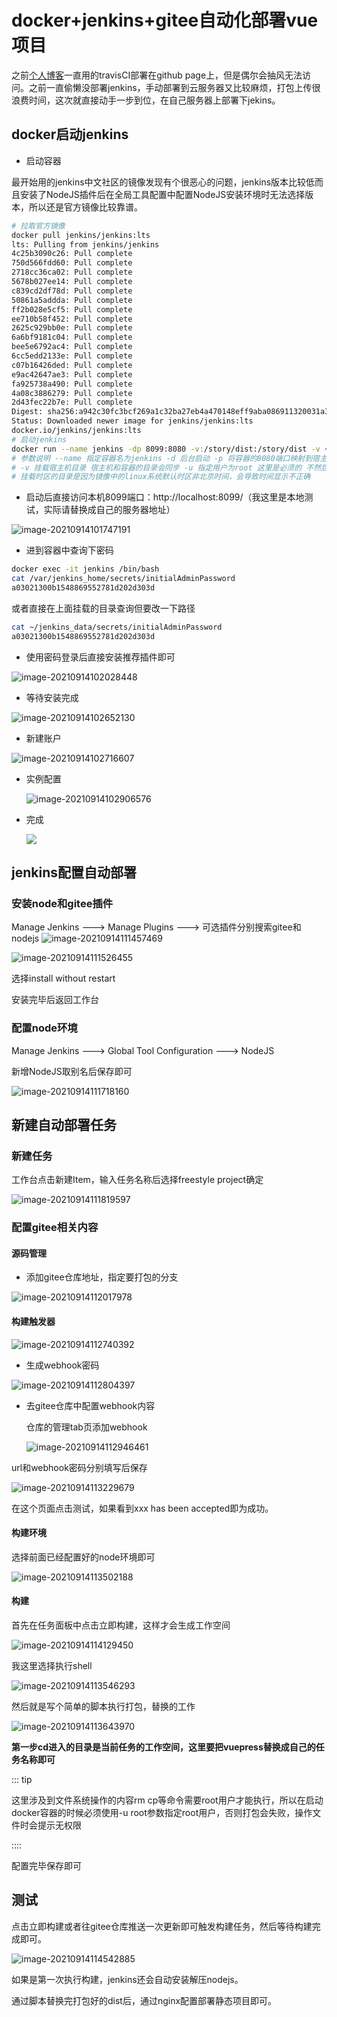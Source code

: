 # docker+jenkins+gitee自动化部署vue项目

之前[个人博客](https://blog.storyxc.com)一直用的travisCI部署在github page上，但是偶尔会抽风无法访问。之前一直偷懒没部署jenkins，手动部署到云服务器又比较麻烦，打包上传很浪费时间，这次就直接动手一步到位，在自己服务器上部署下jekins。



## docker启动jenkins

- 启动容器

最开始用的jenkins中文社区的镜像发现有个很恶心的问题，jenkins版本比较低而且安装了NodeJS插件后在全局工具配置中配置NodeJS安装环境时无法选择版本，所以还是官方镜像比较靠谱。

```bash
# 拉取官方镜像
docker pull jenkins/jenkins:lts
lts: Pulling from jenkins/jenkins
4c25b3090c26: Pull complete
750d566fdd60: Pull complete
2718cc36ca02: Pull complete
5678b027ee14: Pull complete
c839cd2df78d: Pull complete
50861a5addda: Pull complete
ff2b028e5cf5: Pull complete
ee710b58f452: Pull complete
2625c929bb0e: Pull complete
6a6bf9181c04: Pull complete
bee5e6792ac4: Pull complete
6cc5edd2133e: Pull complete
c07b16426ded: Pull complete
e9ac42647ae3: Pull complete
fa925738a490: Pull complete
4a08c3886279: Pull complete
2d43fec22b7e: Pull complete
Digest: sha256:a942c30fc3bcf269a1c32ba27eb4a470148eff9aba086911320031a3c3943e6c
Status: Downloaded newer image for jenkins/jenkins:lts
docker.io/jenkins/jenkins:lts
# 启动jenkins
docker run --name jenkins -dp 8099:8080 -v:/story/dist:/story/dist -v ~/jenkins_data:/var/jenkins_home -u root  -e TZ="Asia/Shanghai" -v /etc/localtime:/etc/localtime:ro jenkins/jenkins:lts
# 参数说明 --name 指定容器名为jenkins -d 后台启动 -p 将容器的8080端口映射到宿主机的8099端口
# -v 挂载宿主机目录 宿主机和容器的目录会同步 -u 指定用户为root 这里是必须的 不然后续操作文件系统会报无权限
# 挂载时区的目录是因为镜像中的linux系统默认时区非北京时间，会导致时间显示不正确
```

- 启动后直接访问本机8099端口：http://localhost:8099/（我这里是本地测试，实际请替换成自己的服务器地址）

![image-20210914101747191](https://io.storyxc.com/image-20210914101747191.png)

- 进到容器中查询下密码

```bash
docker exec -it jenkins /bin/bash
cat /var/jenkins_home/secrets/initialAdminPassword
a03021300b1548869552781d202d303d
```

或者直接在上面挂载的目录查询但要改一下路径

```bash
cat ~/jenkins_data/secrets/initialAdminPassword
a03021300b1548869552781d202d303d
```

- 使用密码登录后直接安装推荐插件即可

![image-20210914102028448](https://io.storyxc.com/image-20210914102028448.png)

- 等待安装完成

![image-20210914102652130](https://io.storyxc.com/image-20210914102652130.png)

- 新建账户

![image-20210914102716607](https://io.storyxc.com/image-20210914102716607.png)

- 实例配置

  ![image-20210914102906576](https://io.storyxc.com/image-20210914102906576.png)

- 完成

  ![](https://io.storyxc.com/image-20210914102924807.png)

## jenkins配置自动部署

### 安装node和gitee插件

Manage Jenkins ---> Manage Plugins ---> 可选插件分别搜索gitee和nodejs
![image-20210914111457469](https://io.storyxc.com/image-20210914111457469.png)

![image-20210914111526455](https://io.storyxc.com/image-20210914111526455.png)

选择install without restart

安装完毕后返回工作台

### 配置node环境

Manage Jenkins ---> Global Tool Configuration ---> NodeJS

新增NodeJS取别名后保存即可

![image-20210914111718160](https://io.storyxc.com/image-20210914111718160.png)

## 新建自动部署任务

### 新建任务

工作台点击新建Item，输入任务名称后选择freestyle project确定

![image-20210914111819597](https://io.storyxc.com/image-20210914111819597.png)

### 配置gitee相关内容

#### 源码管理

- 添加gitee仓库地址，指定要打包的分支

![image-20210914112017978](https://io.storyxc.com/image-20210914112017978.png)

#### 构建触发器

![image-20210914112740392](https://io.storyxc.com/image-20210914112740392.png)



- 生成webhook密码

![image-20210914112804397](https://io.storyxc.com/image-20210914112804397.png)

- 去gitee仓库中配置webhook内容

  仓库的管理tab页添加webhook

  ![image-20210914112946461](https://io.storyxc.com/image-20210914112946461.png)

url和webhook密码分别填写后保存

![image-20210914113229679](https://io.storyxc.com/image-20210914113229679.png)

在这个页面点击测试，如果看到xxx has been accepted即为成功。

#### 构建环境

选择前面已经配置好的node环境即可

![image-20210914113502188](https://io.storyxc.com/image-20210914113502188.png)

#### 构建

首先在任务面板中点击立即构建，这样才会生成工作空间

![image-20210914114129450](https://io.storyxc.com/image-20210914114129450.png)



我这里选择执行shell

![image-20210914113546293](https://io.storyxc.com/image-20210914113546293.png)



然后就是写个简单的脚本执行打包，替换的工作

![image-20210914113643970](https://io.storyxc.com/image-20210914113643970.png)

**第一步cd进入的目录是当前任务的工作空间，这里要把vuepress替换成自己的任务名称即可**



::: tip

这里涉及到文件系统操作的内容rm cp等命令需要root用户才能执行，所以在启动docker容器的时候必须使用-u root参数指定root用户，否则打包会失败，操作文件时会提示无权限

::::

配置完毕保存即可



## 测试

点击立即构建或者往gitee仓库推送一次更新即可触发构建任务，然后等待构建完成即可。

![image-20210914114542885](https://io.storyxc.com/image-20210914114542885.png)

如果是第一次执行构建，jenkins还会自动安装解压nodejs。

通过脚本替换完打包好的dist后，通过nginx配置部署静态项目即可。
